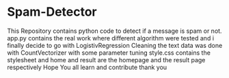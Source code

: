 # Spam-Detector
This Repository contains python code to detect if a message is spam or not.
app.py contains the real work where different algorithm were tested and i finally decide to go with LogistivRegression
Cleaning the text data was done with CountVectorizer with some parameter tuning
style.css contains the stylesheet and home and result are the homepage and the result page respectively
Hope You all learn and contribute thank you



